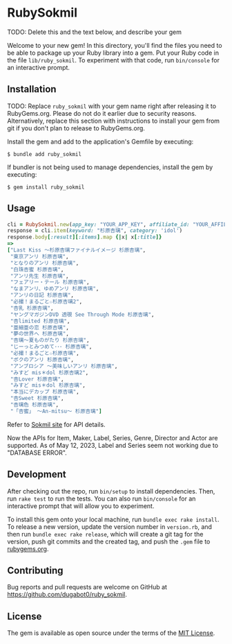 # RubySokmil

TODO: Delete this and the text below, and describe your gem

Welcome to your new gem! In this directory, you'll find the files you need to be able to package up your Ruby library into a gem. Put your Ruby code in the file `lib/ruby_sokmil`. To experiment with that code, run `bin/console` for an interactive prompt.

## Installation

TODO: Replace `ruby_sokmil` with your gem name right after releasing it to RubyGems.org. Please do not do it earlier due to security reasons. Alternatively, replace this section with instructions to install your gem from git if you don't plan to release to RubyGems.org.

Install the gem and add to the application's Gemfile by executing:

    $ bundle add ruby_sokmil

If bundler is not being used to manage dependencies, install the gem by executing:

    $ gem install ruby_sokmil

## Usage

```ruby
cli = RubySokmil.new(app_key: "YOUR_APP_KEY", affiliate_id: "YOUR_AFFILIATE_ID")
response = cli.item(keyword: "杉原杏璃", category: 'idol')
response.body[:result][:items].map {|x| x[:title]}
=>
["Last Kiss ～杉原杏璃ファイナルイメージ 杉原杏璃",
 "東京アンリ 杉原杏璃",
 "となりのアンリ 杉原杏璃",
 "白珠杏蜜 杉原杏璃",
 "アンリ先生 杉原杏璃",
 "フェアリー・テール 杉原杏璃",
 "なまアンリ、ゆめアンリ 杉原杏璃",
 "アンリの日記 杉原杏璃",
 "必撮！まるごと☆杉原杏璃2",
 "杏乳 杉原杏璃",
 "ヤングマガジンDVD 透覗 See Through Mode 杉原杏璃",
 "杏limited 杉原杏璃",
 "亜細亜の恋 杉原杏璃",
 "夢の世界へ 杉原杏璃",
 "杏璃～夏ものがたり 杉原杏璃",
 "じーっとみつめて･･･ 杉原杏璃",
 "必撮！まるごと☆杉原杏璃",
 "ボクのアンリ 杉原杏璃",
 "アンブロシア ～美味しいアンリ 杉原杏璃",
 "みすど mis＊dol 杉原杏璃2",
 "杏Lover 杉原杏璃",
 "みすど mis＊dol 杉原杏璃",
 "本当にデカップ 杉原杏璃",
 "杏Sweet 杉原杏璃",
 "杏璃色 杉原杏璃",
 "「杏蜜」 ～An-mitsu～ 杉原杏璃"]
```

Refer to [Sokmil site](https://sokmil-ad.com/member/api) for API details.

Now the APIs for Item, Maker, Label, Series, Genre, Director and Actor are supported. As of May 12, 2023, Label and Series seem not working due to "DATABASE ERROR".

## Development

After checking out the repo, run `bin/setup` to install dependencies. Then, run `rake test` to run the tests. You can also run `bin/console` for an interactive prompt that will allow you to experiment.

To install this gem onto your local machine, run `bundle exec rake install`. To release a new version, update the version number in `version.rb`, and then run `bundle exec rake release`, which will create a git tag for the version, push git commits and the created tag, and push the `.gem` file to [rubygems.org](https://rubygems.org).

## Contributing

Bug reports and pull requests are welcome on GitHub at https://github.com/dugabot0/ruby_sokmil.

## License

The gem is available as open source under the terms of the [MIT License](https://opensource.org/licenses/MIT).
